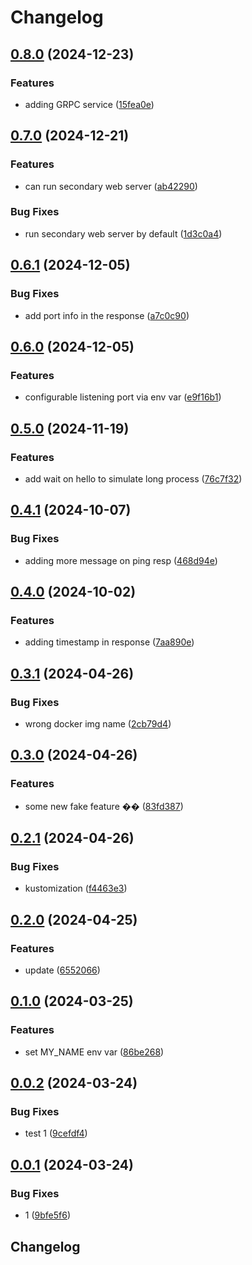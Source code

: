 # Changelog

## [0.8.0](https://github.com/sunggun-yu/hello-app/compare/v0.7.0...v0.8.0) (2024-12-23)


### Features

* adding GRPC service ([15fea0e](https://github.com/sunggun-yu/hello-app/commit/15fea0eea21121e5e741f3d98cd2f61ab596d74e))

## [0.7.0](https://github.com/sunggun-yu/hello-app/compare/v0.6.1...v0.7.0) (2024-12-21)


### Features

* can run secondary web server ([ab42290](https://github.com/sunggun-yu/hello-app/commit/ab42290c28f7ac857c64921663cda15ae3b74969))


### Bug Fixes

* run secondary web server by default ([1d3c0a4](https://github.com/sunggun-yu/hello-app/commit/1d3c0a4d6b141b75c1de7a0d9d2bceec038e69cb))

## [0.6.1](https://github.com/sunggun-yu/hello-app/compare/v0.6.0...v0.6.1) (2024-12-05)


### Bug Fixes

* add port info in the response ([a7c0c90](https://github.com/sunggun-yu/hello-app/commit/a7c0c90b692c7fa4a433367c43ef48e420adc762))

## [0.6.0](https://github.com/sunggun-yu/hello-app/compare/v0.5.0...v0.6.0) (2024-12-05)


### Features

* configurable listening port via env var ([e9f16b1](https://github.com/sunggun-yu/hello-app/commit/e9f16b1b150f0a366c69df7b1ae20bf59ef3325d))

## [0.5.0](https://github.com/sunggun-yu/hello-app/compare/v0.4.1...v0.5.0) (2024-11-19)


### Features

* add wait on hello to simulate long process ([76c7f32](https://github.com/sunggun-yu/hello-app/commit/76c7f32947907e0fe6ae72ab72f2fc1332bc06e0))

## [0.4.1](https://github.com/sunggun-yu/hello-app/compare/v0.4.0...v0.4.1) (2024-10-07)


### Bug Fixes

* adding more message on ping resp ([468d94e](https://github.com/sunggun-yu/hello-app/commit/468d94ee33d2bfce86449edb8f75c234ed58836d))

## [0.4.0](https://github.com/sunggun-yu/hello-app/compare/v0.3.1...v0.4.0) (2024-10-02)


### Features

* adding timestamp in response ([7aa890e](https://github.com/sunggun-yu/hello-app/commit/7aa890e1e1339ecdee4e60ec8df6dca9294406c8))

## [0.3.1](https://github.com/sunggun-yu/hello-app/compare/v0.3.0...v0.3.1) (2024-04-26)


### Bug Fixes

* wrong docker img name ([2cb79d4](https://github.com/sunggun-yu/hello-app/commit/2cb79d4ffa5a33ffbe7fb87e48d5f949fd23ebc0))

## [0.3.0](https://github.com/sunggun-yu/hello-app/compare/v0.2.1...v0.3.0) (2024-04-26)


### Features

* some new fake feature �� ([83fd387](https://github.com/sunggun-yu/hello-app/commit/83fd387cfe17967bd953e687b393532aff0f7586))

## [0.2.1](https://github.com/sunggun-yu/hello-app/compare/v0.2.0...v0.2.1) (2024-04-26)


### Bug Fixes

* kustomization ([f4463e3](https://github.com/sunggun-yu/hello-app/commit/f4463e39f43587f470a75bb998c24afeeb87fb69))

## [0.2.0](https://github.com/sunggun-yu/release-please-kustomization-bump-demo/compare/v0.1.0...v0.2.0) (2024-04-25)


### Features

* update ([6552066](https://github.com/sunggun-yu/release-please-kustomization-bump-demo/commit/6552066d74ae6c6d6d6b58eb702721ac7b64e0df))

## [0.1.0](https://github.com/sunggun-yu/release-please-kustomization-bump-demo/compare/v0.0.2...v0.1.0) (2024-03-25)


### Features

* set MY_NAME env var ([86be268](https://github.com/sunggun-yu/release-please-kustomization-bump-demo/commit/86be268b37a3291e22ae9f2b9cfbfe7f5ec0e851))

## [0.0.2](https://github.com/sunggun-yu/release-please-kustomization-bump-demo/compare/v0.0.1...v0.0.2) (2024-03-24)


### Bug Fixes

* test 1 ([9cefdf4](https://github.com/sunggun-yu/release-please-kustomization-bump-demo/commit/9cefdf416d42f2ee8d9f504226718441f0b0acd5))

## [0.0.1](https://github.com/sunggun-yu/release-please-kustomization-bump-demo/compare/v0.0.0...v0.0.1) (2024-03-24)


### Bug Fixes

* 1 ([9bfe5f6](https://github.com/sunggun-yu/release-please-kustomization-bump-demo/commit/9bfe5f6995445a23614e72a943b0fab657f9b03e))

## Changelog
